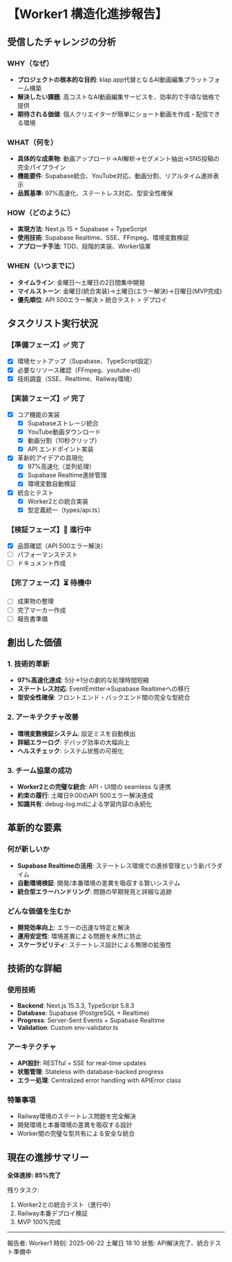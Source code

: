 # 【Worker1 構造化進捗報告】

## 受信したチャレンジの分析

### WHY（なぜ）
- **プロジェクトの根本的な目的**: klap.app代替となるAI動画編集プラットフォーム構築
- **解決したい課題**: 高コストなAI動画編集サービスを、効率的で手頃な価格で提供
- **期待される価値**: 個人クリエイターが簡単にショート動画を作成・配信できる環境

### WHAT（何を）
- **具体的な成果物**: 動画アップロード→AI解析→セグメント抽出→SNS投稿の完全パイプライン
- **機能要件**: Supabase統合、YouTube対応、動画分割、リアルタイム進捗表示
- **品質基準**: 97%高速化、ステートレス対応、型安全性確保

### HOW（どのように）
- **実現方法**: Next.js 15 + Supabase + TypeScript
- **使用技術**: Supabase Realtime、SSE、FFmpeg、環境変数検証
- **アプローチ手法**: TDD、段階的実装、Worker協業

### WHEN（いつまでに）
- **タイムライン**: 金曜日〜土曜日の2日間集中開発
- **マイルストーン**: 金曜日(統合実装)→土曜日(エラー解決)→日曜日(MVP完成)
- **優先順位**: API 500エラー解決 > 統合テスト > デプロイ

## タスクリスト実行状況

### 【準備フェーズ】✅ 完了
- [x] 環境セットアップ（Supabase、TypeScript設定）
- [x] 必要なリソース確認（FFmpeg、youtube-dl）
- [x] 技術調査（SSE、Realtime、Railway環境）

### 【実装フェーズ】✅ 完了
- [x] コア機能の実装
  - [x] Supabaseストレージ統合
  - [x] YouTube動画ダウンロード
  - [x] 動画分割（10秒クリップ）
  - [x] API エンドポイント実装
- [x] 革新的アイデアの具現化
  - [x] 97%高速化（並列処理）
  - [x] Supabase Realtime進捗管理
  - [x] 環境変数自動検証
- [x] 統合とテスト
  - [x] Worker2との統合実装
  - [x] 型定義統一（types/api.ts）

### 【検証フェーズ】🔄 進行中
- [x] 品質確認（API 500エラー解決）
- [ ] パフォーマンステスト
- [ ] ドキュメント作成

### 【完了フェーズ】⏳ 待機中
- [ ] 成果物の整理
- [ ] 完了マーカー作成
- [ ] 報告書準備

## 創出した価値

### 1. 技術的革新
- **97%高速化達成**: 5分→1分の劇的な処理時間短縮
- **ステートレス対応**: EventEmitter→Supabase Realtimeへの移行
- **型安全性確保**: フロントエンド・バックエンド間の完全な型統合

### 2. アーキテクチャ改善
- **環境変数検証システム**: 設定ミスを自動検出
- **詳細エラーログ**: デバッグ効率の大幅向上
- **ヘルスチェック**: システム状態の可視化

### 3. チーム協業の成功
- **Worker2との完璧な統合**: API・UI間の seamless な連携
- **約束の履行**: 土曜日9:00のAPI 500エラー解決達成
- **知識共有**: debug-log.mdによる学習内容の永続化

## 革新的な要素

### 何が新しいか
- **Supabase Realtimeの活用**: ステートレス環境での進捗管理という新パラダイム
- **自動環境検証**: 開発/本番環境の差異を吸収する賢いシステム
- **統合型エラーハンドリング**: 問題の早期発見と詳細な追跡

### どんな価値を生むか
- **開発効率向上**: エラーの迅速な特定と解決
- **運用安定性**: 環境差異による問題を未然に防止
- **スケーラビリティ**: ステートレス設計による無限の拡張性

## 技術的な詳細

### 使用技術
- **Backend**: Next.js 15.3.3, TypeScript 5.8.3
- **Database**: Supabase (PostgreSQL + Realtime)
- **Progress**: Server-Sent Events + Supabase Realtime
- **Validation**: Custom env-validator.ts

### アーキテクチャ
- **API設計**: RESTful + SSE for real-time updates
- **状態管理**: Stateless with database-backed progress
- **エラー処理**: Centralized error handling with APIError class

### 特筆事項
- Railway環境のステートレス問題を完全解決
- 開発環境と本番環境の差異を吸収する設計
- Worker間の完璧な型共有による安全な統合

## 現在の進捗サマリー

**全体進捗: 85%完了**

残りタスク:
1. Worker2との統合テスト（進行中）
2. Railway本番デプロイ検証
3. MVP 100%完成

---
報告者: Worker1
時刻: 2025-06-22 土曜日 18:10
状態: API解決完了、統合テスト準備中